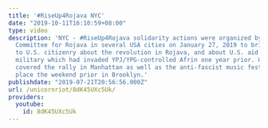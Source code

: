 ```yaml
---
title: '#RiseUp4Rojava NYC'
date: "2019-10-11T16:10:59+08:00"
type: video
description: 'NYC - #RiseUp4Rojava solidarity actions were organized by the Emergency
  Committee for Rojava in several USA cities on January 27, 2019 to bring awareness
  to U.S. citizenry about the revolution in Rojava, and about U.S. aid to the Turkish
  military which had invaded YPJ/YPG-controlled Afrin one year prior. Unicorn Riot
  covered the rally in Manhattan as well as the anti-fascist music festival that took
  place the weekend prior in Brooklyn.'
publishdate: "2019-07-21T20:56:56.000Z"
url: /unicornriot/8dK45UXc5Uk/
providers:
  youtube:
    id: 8dK45UXc5Uk
---
```

